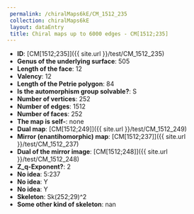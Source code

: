 ```yaml
--- 
 permalink: /chiralMaps6kE/CM_1512_235 
 collection: chiralMaps6kE
 layout: dataEntry
 title: Chiral maps up to 6000 edges - CM[1512;235]
---
```


- **ID**: [CM[1512;235]]({{ site.url }}/test/CM_1512_235)
- **Genus of the underlying surface**: 505
- **Length of the face**: 12
- **Valency**: 12
- **Length of the Petrie polygon**: 84
- **Is the automorphism group solvable?**: S
- **Number of vertices**: 252
- **Number of edges**: 1512
- **Number of faces**: 252
- **The map is self-**: none
- **Dual map**: [CM[1512;249]]({{ site.url }}/test/CM_1512_249)
- **Mirror (enantihomorphic) map**: [CM[1512;237]]({{ site.url }}/test/CM_1512_237)
- **Dual of the mirror image**: [CM[1512;248]]({{ site.url }}/test/CM_1512_248)
- **Z_q-Exponent?**: 2
- **No idea**:  5:237
- **No idea**: Y
- **No idea**: Y
- **Skeleton**: Sk(252;29)^2
- **Some other kind of skeleton**: nan
